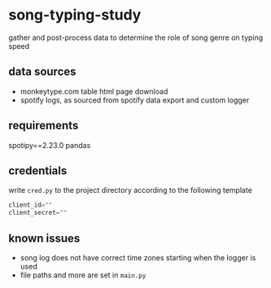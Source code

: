 # song-typing-study
gather and post-process data to determine the role of song genre on typing speed

## data sources
* monkeytype.com table html page download
* spotify logs, as sourced from spotify data export and custom logger

## requirements
spotipy==2.23.0
pandas

## credentials
write `cred.py` to the project directory according to the following template
```py
client_id=""
client_secret=""
```

## known issues
* song log does not have correct time zones starting when the logger is used
* file paths and more are set in `main.py`
